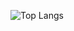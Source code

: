 ![Top Langs](https://github-readme-stats.vercel.app/api/top-langs/?CasioCZ101=CasioCZ101&theme=tokyonight)
